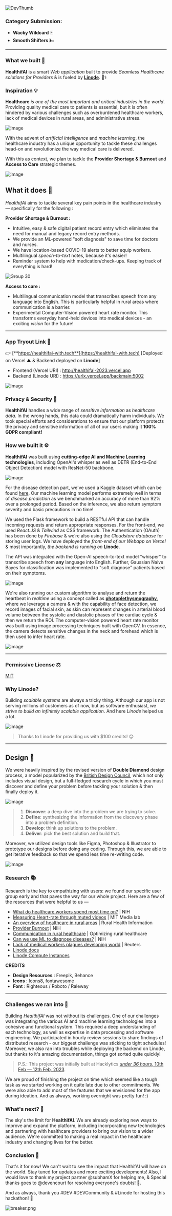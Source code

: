 ![DevThumb](https://user-images.githubusercontent.com/48355572/220209075-b5382401-8c5d-4492-8733-f54183ae736a.gif)

### Category Submission: 

- **Wacky Wildcard** 🃏
- **Smooth Shifters** 🌬️


---

### What we built 🤗
**HealthifAI** is a smart *Web application* built to provide *Seamless Healthcare solutions for Providers* & is fueled by [**Linode**](https://linode.com). 🏥⚕️

### Inspiration 💡
**Healthcare** *is one of the most important and critical industries in the world*. Providing quality medical care to patients is essential, but it is often hindered by various challenges such as overburdened healthcare workers, lack of medical devices in rural areas, and administrative stress.

![image](https://user-images.githubusercontent.com/48355572/220201124-d1813a1f-dbba-4a3b-bf64-4308bc7f4e2b.png)

With the advent of *artificial intelligence* and *machine learning*, the healthcare industry has a unique opportunity to tackle these challenges head-on and revolutionize the way medical care is delivered.

With this as context, we plan to tackle the **Provider Shortage & Burnout** and **Access to Care** strategic themes. 

![image](https://user-images.githubusercontent.com/48355572/218312595-e9a81ade-d336-4aa4-bb21-af1a6ed2d353.png)

## What it does 🤔
*HealthifAI* aims to tackle several key pain points in the healthcare industry — specifically for the following :

**Provider Shortage & Burnout :**
* Intuitive, easy & safe digital patient record entry which eliminates the need for manual and legacy record entry methods.
* We provide an ML-powered "soft diagnosis" to save time for doctors and nurses.
* We have location-based COVID-19 alerts to better equip workers.
* Multilingual *speech-to-text* notes, because it's easier!
* Reminder system to help with medication/check-ups. Keeping track of everything is hard!

![Group 30](https://user-images.githubusercontent.com/48355572/218312626-e8ba45d6-10e2-481e-85c3-422725e4a423.gif)

**Access to care :**

* Multilingual communication model that transcribes speech from any language into English. This is particularly helpful in rural areas where communication is a barrier. 
* Experimental Computer-Vision powered heart rate monitor. This transforms everyday hand-held devices into medical devices - an exciting *vision* for the future!

---

### App Tryout Link 🔗
👉  [**https://healthifai-with.tech**](https://healthifai-with.tech)  [Deployed on Vercel ▲ & Backend deployed on **Linode**]

- Frontend (Vercel URI) : http://healthifai-2023.vercel.app
- Backend (Linode URI) : https://urlx.vercel.app/backmain:5002

![image](https://user-images.githubusercontent.com/48355572/207323369-79fac574-6fb6-4aca-b531-16d7e8ac0919.png)

### Privacy & Security 🔐
**HealthifAI** handles a wide range of *sensitive information* as *healthcare data*. In the wrong hands, this data could dramatically harm individuals. We took special efforts and considerations to ensure that our platform protects the privacy and sensitive information of all of our users making it **100% GDPR compliant!**


### How we built it ⚙️
**HealthifAI** was built using **cutting-edge AI and Machine Learning technologies**, including OpenAI's whisper as well as DETR (End-to-End Object Detection) model with ResNet-50 backbone. 

![image](https://user-images.githubusercontent.com/48355572/220208520-1fbc4d4f-66b2-422a-9204-5fec5d54323f.png)

For the disease detection part, we've used a Kaggle dataset which can be found [here](https://www.kaggle.com/datasets/itachi9604/disease-symptom-description-dataset). Our machine learning model performs extremely well in terms of *disease prediction* as we benchmarked an accuracy of more than 92% over a prolonged period. Based on the inference, we also return symptom severity and basic precautions in no time!

We used the Flask framework to build a RESTful API that can handle incoming requests and return appropriate responses. For the front-end, we used *React.JS* & *Tailwind* as CSS framework. The Authentication (OAuth) has been done by *Firebase* & we’re also using the *Cloudstore database* for storing user logs. We have deployed the *front-end of our Webapp on Vercel* & most importantly, *the backend is running on* **Linode**. 

The API was integrated with the Open-AI speech-to-text model "whisper" to transcribe speech from **any** language into English. Further, Gaussian Naive Bayes for classification was implemented to "soft diagnose" patients based on their symptoms.  

![image](https://cdn.openai.com/whisper/draft-20220919a/asr-details-desktop.svg)

We're also running our custom algorithm to analyse and return the heartbeat in *realtime* using a concept called as [**photoplethysmography**](https://www.google.com/search?q=photoplethysmography), where we leverage a camera & with the capability of face detection, we record images of facial skin, as skin can represent changes in arterial blood volume between the systolic and diastolic phases of the cardiac cycle & then we return the ROI. The computer-vision powered heart rate monitor was built using image processing techniques built with OpenCV. In essence, the camera detects sensitive changes in the neck and forehead which is then used to infer heart rate.

![image](https://user-images.githubusercontent.com/48355572/218312965-55a070fc-e2f0-4c66-81e5-f22ce1d91aae.png)

---

### Permissive License ⚖️
[MIT](https://github.com/Neilblaze/HealthifAI/blob/main/LICENSE)





### Why Linode?
Building *scalable systems* are always a tricky thing. Although our app is not serving millions of customers as of now, but as software enthusiast, *we strive to build an infinitely scalable application*. And here *Linode* helped us a lot.

![image](https://user-images.githubusercontent.com/48355572/220207179-eb192246-984b-42d5-9cdd-ef8bfd0584fa.png)

> Thanks to Linode for providing us with $100 credits! 😊

---

## Design 🎨

We were heavily inspired by the revised version of **Double Diamond** design process, a model popularized by the [British Design Council](https://www.designcouncil.org.uk/our-work/news-opinion/double-diamond-universally-accepted-depiction-design-process/), which not only includes visual design, but a full-fledged research cycle in which you must discover and define your problem before tackling your solution & then finally deploy it.

![image](https://user-images.githubusercontent.com/48355572/220200827-a709ccb1-8c01-40c0-8371-f5c1d9f248b2.png)

> 1. **Discover**: a deep dive into the problem we are trying to solve.
> 2. **Define**: synthesizing the information from the discovery phase into a problem definition.
> 3. **Develop**: think up solutions to the problem.
> 4. **Deliver**: pick the best solution and build that.

Moreover, we utilized design tools like Figma, Photoshop & Illustrator to prototype our designs before doing any coding. Through this, we are able to get iterative feedback so that we spend less time re-writing code.

![image](https://user-images.githubusercontent.com/48355572/220204816-7fa2762c-3d8b-45de-bcb4-81dee4bd8c5b.png)

### Research 📚
Research is the key to empathizing with users: we found our specific user group early and that paves the way for our whole project. Here are a few of the resources that were helpful to us —

* [What do healthcare workers spend most time on?](https://www.ncbi.nlm.nih.gov/pmc/articles/PMC5801881/) | NIH
* [Measuring Heart-rate through muted videos](http://alumni.media.mit.edu/~djmcduff/assets/remote-physiology.html) | MIT Media lab
* [An overview of healthcare in rural areas](https://www.ruralhealthinfo.org/topics/healthcare-access) | Rural Health Information
* [Provider Burnout](https://www.ncbi.nlm.nih.gov/books/NBK538330/) | NIH
* [Communication in rural healthcare](https://optimizingruralhealth.org/communication-in-healthcare/) | Optimizing rural healthcare
* [Can we use ML to diagnose diseases?](https://www.ncbi.nlm.nih.gov/pmc/articles/PMC8950225/) | NIH
* [Lack of medical workers plagues developing world](https://www.reuters.com/article/us-braindrain-idINTRE49001E20081001) | Reuters
* [Linode docs](https://www.linode.com/docs) 
* [Linode Compute Instances](https://www.linode.com/docs/products/compute/compute-instances/faqs)


**CREDITS**
- **Design Resources** : Freepik, Behance
- **Icons** : Icons8, fontawesome
- **Font** : Righteous / Roboto / Raleway 

---


### Challenges we ran into 😤
Building *HealthifAI* was not without its challenges. One of our challenges was integrating the various AI and machine learning technologies into a cohesive and functional system. This required a deep understanding of each technology, as well as expertise in data processing and software engineering.  We participated in hourly review sessions to share findings of distributed research - our biggest challenge was sticking to tight schedules! Moreover, we also ran into troubles while deploying the backend on Linode, but thanks to it's amazing documentation, things got sorted quite quickly!  

> P.S.: This project was initially built at Hacklytics [*under 36 hours*, 10th Feb — 12th Feb, 2023](https://devpost.com/software/healthifai).


We are proud of finishing the project on time which seemed like a tough task as we started working on it quite late due to other commitments. We were also able to add most of the features that we envisioned for the app during ideation. And as always, working overnight was pretty fun! :)

### What's next? 🚀
The sky's the limit for **HealthifAI**. We are already exploring new ways to improve and expand the platform, including incorporating new technologies and partnering with healthcare providers to bring our vision to a wider audience. We're committed to making a real impact in the healthcare industry and changing lives for the better.

### Conclusion 🐣
That's it for now! We can't wait to see the impact that HealthifAI will have on the world. Stay tuned for updates and more exciting developments! Also, I would love to thank my project partner @subhamX for helping me, & Special thanks goes to @devencourt for resolving everyone's doubts! 🙌. 

And as always, thank you #DEV #DEVCommunity & #Linode for hosting this hackathon! 💚
 
![breaker.png](https://i.postimg.cc/YSvrrWnc/breaker.png)
